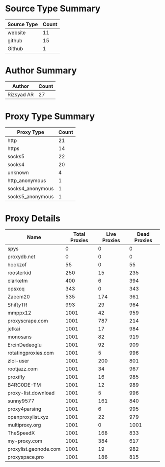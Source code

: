 # Source Type Summary

| Source Type | Count |
|-------------|-------|
| website | 11 |
| github | 15 |
| Github | 1 |


# Author Summary

| Author | Count |
|--------|-------|
| Rizsyad AR | 27 |


# Proxy Type Summary

| Proxy Type | Count |
|------------|-------|
| http | 21 |
| https | 14 |
| socks5 | 22 |
| socks4 | 20 |
| unknown | 4 |
| http_anonymous | 1 |
| socks4_anonymous | 1 |
| socks5_anonymous | 1 |


# Proxy Details

| Name | Total Proxies | Live Proxies | Dead Proxies |
|------|---------------|--------------|---------------|
| spys | 0 | 0 | 0 |
| proxydb.net | 0 | 0 | 0 |
| hookzof | 55 | 0 | 55 |
| roosterkid | 250 | 15 | 235 |
| clarketm | 400 | 6 | 394 |
| opsxcq | 343 | 0 | 343 |
| Zaeem20 | 535 | 174 | 361 |
| ShiftyTR | 993 | 29 | 964 |
| mmppx12 | 1001 | 42 | 959 |
| proxyscrape.com | 1001 | 787 | 214 |
| jetkai | 1001 | 17 | 984 |
| monosans | 1001 | 82 | 919 |
| ErcinDedeoglu | 1001 | 92 | 909 |
| rotatingproxies.com | 1001 | 5 | 996 |
| zloi-user | 1001 | 200 | 801 |
| rootjazz.com | 1001 | 34 | 967 |
| proxifly | 1001 | 16 | 985 |
| B4RC0DE-TM | 1001 | 12 | 989 |
| proxy-list.download | 1001 | 5 | 996 |
| sunny9577 | 1001 | 161 | 840 |
| proxy4parsing | 1001 | 6 | 995 |
| openproxylist.xyz | 1001 | 22 | 979 |
| multiproxy.org | 1001 | 0 | 1001 |
| TheSpeedX | 1001 | 168 | 833 |
| my-proxy.com | 1001 | 384 | 617 |
| proxylist.geonode.com | 1001 | 19 | 982 |
| proxyspace.pro | 1001 | 186 | 815 |
